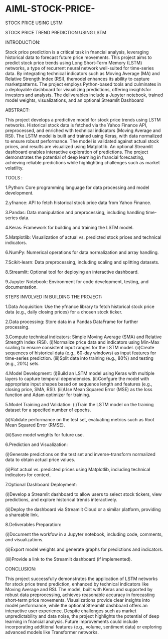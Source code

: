 # AIML-STOCK-PRICE-
STOCK PRICE USING LSTM

STOCK PRICE TREND PREDICTION USING LSTM

INTRODUCTION:

Stock price prediction is a critical task in fnancial analysis, leveraging historical data to forecast future price movements. This project aims to predict stock price trends using Long Short-Term Memory (LSTM) networks,
 a type of recurrent neural network well-suited for time-series data. By integrating technical indicators such as Moving Average (MA) and Relative Strength Index (RSI), themodel
enhances its ability to capture marketpatterns. The project employs Python-based tools 
and culminates in a deployable dashboard for visualizing predictions, offering insightsfor 
investors and analysts. The deliverables include a Jupyter notebook, trained model
weights, visualizations, and an optional Streamlit Dashboard

ABSTRACT: 

This project develops a predictive model for stock price trends using LSTM networks. Historical stock data is fetched via the Yahoo Finance API, preprocessed, and enriched with technical indicators (Moving Average and RSI). The LSTM model is built and trained using Keras, with data normalized to ensure robust performance. The model is validated against actual stock prices, and results are visualized using Matplotlib. An optional Streamlit dashboard enables interactive exploration of predictions. The project demonstrates the potential of deep learning in fnancial 
forecasting, achieving reliable predictions while highlighting challenges such as market volatility.

TOOLS :

1.Python: Core programming language for data processing and model development.     

2.yfnance: API to fetch historical stock price data from Yahoo Finance.

3.Pandas: Data manipulation and preprocessing, including handling time-series data.

4.Keras: Framework for building and training the LSTM model.

5.Matplotlib: Visualization of actual vs. predicted stock prices and technical indicators.

6.NumPy: Numerical operations for data normalization and array handling.

7.Scikit-learn: Data preprocessing, including scaling and splitting datasets.

8.Streamlit: Optional tool for deploying an interactive dashboard.

9.Jupyter Notebook: Environment for code development, testing, and documentation.

STEPS INVOLVED IN BUILDING THE PROJECT:

1.Data Acquisition:
Use the yfnance library to fetch historical stock price data (e.g., daily closing prices) for a chosen 
stock ticker.

2.Data processing:
Store data in a Pandas DataFrame for further processing.

3.Compute technical indicators: Simple Moving Average (SMA) and Relative Strength Index (RSI).
(i)Normalize price data and indicators using Min-Max scaling to ensure consistent input ranges for 
the LSTM model.
(ii)Create sequences of historical data (e.g., 60-day windows) as input features for time-series 
prediction.
(iii)Split data into training (e.g., 80%) and testing (e.g., 20%) sets.

4.Model Development:
(i)Build an LSTM model using Keras with multiple layers to capture temporal dependencies.
(ii)Confgure the model with appropriate input shapes based on sequence length and features (e.g., 
closing price, SMA, RSI).
(iii)Use Mean Squared Error (MSE) as the loss function and Adam optimizer for training.

5.Model Training and Validation:
(i)Train the LSTM model on the training dataset for a specifed number of epochs.

(ii)Validate performance on the test set, evaluating metrics such as Root Mean Squared Error 
(RMSE).

(iii)Save model weights for future use.

6.Prediction and Visualization:

(i)Generate predictions on the test set and inverse-transform normalized data to obtain actual price 
values.

(ii)Plot actual vs. predicted prices using Matplotlib, including technical indicators for context.

7.Optional Dashboard Deployment:

(i)Develop a Streamlit dashboard to allow users to select stock tickers, view predictions, and 
explore historical trends interactively.

(ii)Deploy the dashboard via Streamlit Cloud or a similar platform, providing a shareable link.

8.Deliverables Preparation:

(i)Document the workfow in a Jupyter notebook, including code, comments, and visualizations.

(ii)Export model weights and generate graphs for predictions and indicators.

(iii)Provide a link to the Streamlit dashboard (if implemented).

CONCLUSION:

This project successfully demonstrates the application of LSTM networks for stock price trend prediction, enhanced by technical indicators like Moving Average and RSI. The model, built with Keras and supported by robust data preprocessing, achieves reasonable accuracy in forecasting 
short-term price movements. Visualizations provide clear insights into model performance, while the optional Streamlit dashboard offers an interactive user experience. Despite challenges such as market unpredictability and data noise, the project highlights the potential of deep learning in fnancial analysis. Future improvements could include incorporating additional features (e.g., 
volume, sentiment data) or exploring advanced models like Transformer networks.